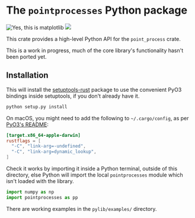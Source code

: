 # The `pointprocesses` Python package

![Yes, this is matplotlib](examples/estimate.png)
![](examples/hawkes.likelihood_exp.png)

This crate provides a high-level Python API for the `point_process` crate.

This is a work in progress, much of the core library's functionality hasn't been ported yet.

## Installation

This will install the [setuptools-rust](https://github.com/PyO3/setuptools-rust) package to use the convenient PyO3 bindings inside setuptools, if you don't already have it.

```bash
python setup.py install
```

On macOS, you might need to add the following to `~/.cargo/config`, as per [PyO3's README](https://github.com/PyO3/pyo3):
```toml
[target.x86_64-apple-darwin]
rustflags = [
  "-C", "link-arg=-undefined",
  "-C", "link-arg=dynamic_lookup",
]
```

Check it works by importing it inside a Python terminal, outside of this directory, else Python will import the local `pointprocesses` module which isn't loaded with the library.

```python
import numpy as np
import pointprocesses as pp
```

There are working examples in the `pylib/examples/` directory.
